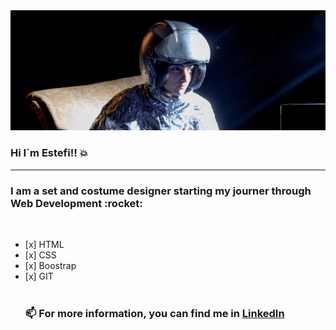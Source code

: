 <img src="https://github.com/EstefiBonessa/EstefiBonessa/blob/master/banner.jpg?raw=true" alt="Banner about Estefi">

### Hi  I´m Estefi!!  :boom:


<hr/>
<div>
  <h3> I am a set and costume designer starting my journer through Web Development :rocket:</h3>
  <br/>
      <ul>
        <li> [x] HTML </li>
        <li> [x] CSS </li>
        <li> [x] Boostrap </li>
        <li> [x] GIT </li>
        
<br/>

<h3> 📫  For more information, you can find me in <a href="https://www.linkedin.com/in/estefania-bonessa-67188293/">LinkedIn</a></h3>



<!--
**EstefiBonessa/EstefiBonessa** is a ✨ _special_ ✨ repository because its `README.md` (this file) appears on your GitHub profile.

Here are some ideas to get you started:

- 🔭 I’m currently working on ...
- 🌱 I’m currently learning ...
- 👯 I’m looking to collaborate on ...
- 🤔 I’m looking for help with ...
- 💬 Ask me about ...
- 📫 How to reach me: ...
- 😄 Pronouns: ...
- ⚡ Fun fact: ...
-->
